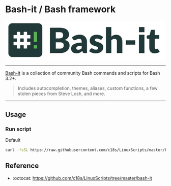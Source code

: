 # Bash-it / Bash framework

![Bash-it](logo.png "Bash-it")

----

[Bash-it][1] is a collection of community Bash commands and scripts for Bash 3.2+. 
> Includes autocompletion, themes, aliases, custom functions, a few stolen pieces from Steve Losh, and more.

----

## Usage

### Run script

Default

```bash
curl -fsSL https://raw.githubusercontent.com/c18s/LinuxScripts/master/bash-it/bash-it.sh | sh
```

## Reference

- :octocat: <https://github.com/c18s/LinuxScripts/tree/master/bash-it>

[1]: https://github.com/Bash-it/bash-it
